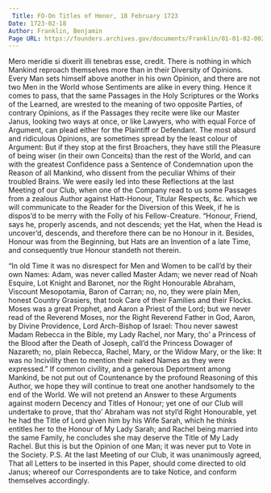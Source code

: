 ```yaml
---
 Title: FO-On Titles of Honor, 18 February 1723
Date: 1723-02-18
Author: Franklin, Benjamin
Page URL: https://founders.archives.gov/documents/Franklin/01-01-02-0024
---
```

Mero meridie si dixerit illi tenebras esse, credit.
There is nothing in which Mankind reproach themselves more than in their Diversity of Opinions. Every Man sets himself above another in his own Opinion, and there are not two Men in the World whose Sentiments are alike in every thing. Hence it comes to pass, that the same Passages in the Holy Scriptures or the Works of the Learned, are wrested to the meaning of two opposite Parties, of contrary Opinions, as if the Passages they recite were like our Master Janus, looking two ways at once, or like Lawyers, who with equal Force of Argument, can plead either for the Plaintiff or Defendant.
The most absurd and ridiculous Opinions, are sometimes spread by the least colour of Argument: But if they stop at the first Broachers, they have still the Pleasure of being wiser (in their own Conceits) than the rest of the World, and can with the greatest Confidence pass a Sentence of Condemnation upon the Reason of all Mankind, who dissent from the peculiar Whims of their troubled Brains.
We were easily led into these Reflections at the last Meeting of our Club, when one of the Company read to us some Passages from a zealous Author against Hatt-Honour, Titular Respects, &c. which we will communicate to the Reader for the Diversion of this Week, if he is dispos’d to be merry with the Folly of his Fellow-Creature.
“Honour, Friend, says he, properly ascends, and not descends; yet the Hat, when the Head is uncover’d, descends, and therefore there can be no Honour in it. Besides, Honour was from the Beginning, but Hats are an Invention of a late Time, and consequently true Honour standeth not therein.

“In old Time it was no disrespect for Men and Women to be call’d by their own Names: Adam, was never called Master Adam; we never read of Noah Esquire, Lot Knight and Baronet, nor the Right Honourable Abraham, Viscount Mesopotamia, Baron of Carran; no, no, they were plain Men, honest Country Grasiers, that took Care of their Families and their Flocks. Moses was a great Prophet, and Aaron a Priest of the Lord; but we never read of the Reverend Moses, nor the Right Reverend Father in God, Aaron, by Divine Providence, Lord Arch-Bishop of Israel: Thou never sawest Madam Rebecca in the Bible, my Lady Rachel, nor Mary, tho’ a Princess of the Blood after the Death of Joseph, call’d the Princess Dowager of Nazareth; no, plain Rebecca, Rachel, Mary, or the Widow Mary, or the like: It was no Incivility then to mention their naked Names as they were expressed.”
If common civility, and a generous Deportment among Mankind, be not put out of Countenance by the profound Reasoning of this Author, we hope they will continue to treat one another handsomely to the end of the World. We will not pretend an Answer to these Arguments against modern Decency and Titles of Honour; yet one of our Club will undertake to prove, that tho’ Abraham was not styl’d Right Honourable, yet he had the Title of Lord given him by his Wife Sarah, which he thinks entitles her to the Honour of My Lady Sarah; and Rachel being married into the same Family, he concludes she may deserve the Title of My Lady Rachel. But this is but the Opinion of one Man; it was never put to Vote in the Society.
P.S. At the last Meeting of our Club, it was unanimously agreed, That all Letters to be inserted in this Paper, should come directed to old Janus; whereof our Correspondents are to take Notice, and conform themselves accordingly.

